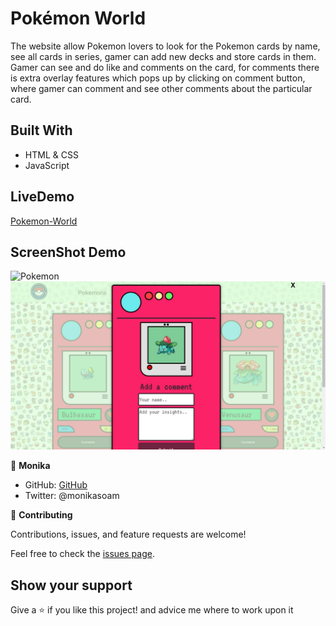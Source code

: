 # Pokémon World

The website allow Pokemon lovers to look for the Pokemon cards by name, see all cards in series, gamer can add new decks and store cards in them. Gamer can see and do like and comments on the card, for comments there is extra overlay features which pops up by clicking on comment button, where gamer can comment and see other comments about the particular card.

## Built With

- HTML & CSS
- JavaScript


## LiveDemo
[Pokemon-World]()
## ScreenShot Demo
![Pokemon](./images/Homepage-full.png)
![Pokemon-overlay](./images/overlay.png)

👤 **Monika**

- GitHub: [GitHub](https://github.com/monikasoambyjus)
- Twitter: @monikasoam



🤝 **Contributing**

Contributions, issues, and feature requests are welcome!

Feel free to check the [issues page](https://github.com/monikasoambyjus/Pokemon/issues).

## Show your support

Give a ⭐️ if you like this project! and advice me where to work upon it